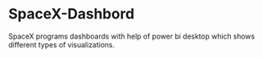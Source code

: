 # SpaceX-Dashbord
SpaceX programs dashboards with help of power bi desktop which shows different types of visualizations.
